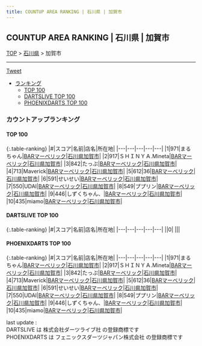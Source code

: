 ```yaml
---
title: COUNTUP AREA RANKING | 石川県 | 加賀市
---
```

## COUNTUP AREA RANKING | 石川県 | 加賀市

[TOP](/darts/rank/) > [石川県](/darts/rank/石川県/) > 加賀市

___

<a href="https://twitter.com/share?ref_src=twsrc%5Etfw" data-text="COUNTUP AREA RANKING | 石川県加賀市" class="twitter-share-button" data-hashtags="DARTSLIVE,PHOENIXDARTS,darts,ダーツ" data-show-count="false">Tweet</a>

* [ランキング](#カウントアップランキング)
    * [TOP 100](#top-100)
    * [DARTSLIVE TOP 100](#dartslive-top-100)
    * [PHOENIXDARTS TOP 100](#phoenixdarts-top-100)

### カウントアップランキング

#### TOP 100



{:.table-ranking}
|#|スコア|名前|店名|所在地|
|---|---|---|---|---|
|1|971|<span class="rank-name-pd">まるちゃん</span>|<a href="https://vs.phoenixdarts.com/jp/shop/shopDetailInfo/s_88957?s_seq=88957">BARマーベリック</a>|<a href="/darts/rank/石川県/加賀市">石川県加賀市</a>|
|2|917|<span class="rank-name-pd">ＳＨＩＮＹＡ.Mineta</span>|<a href="https://vs.phoenixdarts.com/jp/shop/shopDetailInfo/s_88957?s_seq=88957">BARマーベリック</a>|<a href="/darts/rank/石川県/加賀市">石川県加賀市</a>|
|3|842|<span class="rank-name-pd">たっぷ</span>|<a href="https://vs.phoenixdarts.com/jp/shop/shopDetailInfo/s_88957?s_seq=88957">BARマーベリック</a>|<a href="/darts/rank/石川県/加賀市">石川県加賀市</a>|
|4|713|<span class="rank-name-pd">Maverick</span>|<a href="https://vs.phoenixdarts.com/jp/shop/shopDetailInfo/s_88957?s_seq=88957">BARマーベリック</a>|<a href="/darts/rank/石川県/加賀市">石川県加賀市</a>|
|5|612|<span class="rank-name-pd">36</span>|<a href="https://vs.phoenixdarts.com/jp/shop/shopDetailInfo/s_88957?s_seq=88957">BARマーベリック</a>|<a href="/darts/rank/石川県/加賀市">石川県加賀市</a>|
|6|591|<span class="rank-name-pd">せいせい</span>|<a href="https://vs.phoenixdarts.com/jp/shop/shopDetailInfo/s_88957?s_seq=88957">BARマーベリック</a>|<a href="/darts/rank/石川県/加賀市">石川県加賀市</a>|
|7|550|<span class="rank-name-pd">UDAI</span>|<a href="https://vs.phoenixdarts.com/jp/shop/shopDetailInfo/s_88957?s_seq=88957">BARマーベリック</a>|<a href="/darts/rank/石川県/加賀市">石川県加賀市</a>|
|8|549|<span class="rank-name-pd">ププリン</span>|<a href="https://vs.phoenixdarts.com/jp/shop/shopDetailInfo/s_88957?s_seq=88957">BARマーベリック</a>|<a href="/darts/rank/石川県/加賀市">石川県加賀市</a>|
|9|446|<span class="rank-name-pd">しずくちゃん、</span>|<a href="https://vs.phoenixdarts.com/jp/shop/shopDetailInfo/s_88957?s_seq=88957">BARマーベリック</a>|<a href="/darts/rank/石川県/加賀市">石川県加賀市</a>|
|10|435|<span class="rank-name-pd">miamo</span>|<a href="https://vs.phoenixdarts.com/jp/shop/shopDetailInfo/s_88957?s_seq=88957">BARマーベリック</a>|<a href="/darts/rank/石川県/加賀市">石川県加賀市</a>|


#### DARTSLIVE TOP 100



{:.table-ranking}
|#|スコア|名前|店名|所在地|
|---|---|---|---|---|
||0|<span class="rank-name-dl"> </span>|<a href=""></a>|<a href="/darts/rank//"></a>|


#### PHOENIXDARTS TOP 100



{:.table-ranking}
|#|スコア|名前|店名|所在地|
|---|---|---|---|---|
|1|971|<span class="rank-name-pd">まるちゃん</span>|<a href="https://vs.phoenixdarts.com/jp/shop/shopDetailInfo/s_88957?s_seq=88957">BARマーベリック</a>|<a href="/darts/rank/石川県/加賀市">石川県加賀市</a>|
|2|917|<span class="rank-name-pd">ＳＨＩＮＹＡ.Mineta</span>|<a href="https://vs.phoenixdarts.com/jp/shop/shopDetailInfo/s_88957?s_seq=88957">BARマーベリック</a>|<a href="/darts/rank/石川県/加賀市">石川県加賀市</a>|
|3|842|<span class="rank-name-pd">たっぷ</span>|<a href="https://vs.phoenixdarts.com/jp/shop/shopDetailInfo/s_88957?s_seq=88957">BARマーベリック</a>|<a href="/darts/rank/石川県/加賀市">石川県加賀市</a>|
|4|713|<span class="rank-name-pd">Maverick</span>|<a href="https://vs.phoenixdarts.com/jp/shop/shopDetailInfo/s_88957?s_seq=88957">BARマーベリック</a>|<a href="/darts/rank/石川県/加賀市">石川県加賀市</a>|
|5|612|<span class="rank-name-pd">36</span>|<a href="https://vs.phoenixdarts.com/jp/shop/shopDetailInfo/s_88957?s_seq=88957">BARマーベリック</a>|<a href="/darts/rank/石川県/加賀市">石川県加賀市</a>|
|6|591|<span class="rank-name-pd">せいせい</span>|<a href="https://vs.phoenixdarts.com/jp/shop/shopDetailInfo/s_88957?s_seq=88957">BARマーベリック</a>|<a href="/darts/rank/石川県/加賀市">石川県加賀市</a>|
|7|550|<span class="rank-name-pd">UDAI</span>|<a href="https://vs.phoenixdarts.com/jp/shop/shopDetailInfo/s_88957?s_seq=88957">BARマーベリック</a>|<a href="/darts/rank/石川県/加賀市">石川県加賀市</a>|
|8|549|<span class="rank-name-pd">ププリン</span>|<a href="https://vs.phoenixdarts.com/jp/shop/shopDetailInfo/s_88957?s_seq=88957">BARマーベリック</a>|<a href="/darts/rank/石川県/加賀市">石川県加賀市</a>|
|9|446|<span class="rank-name-pd">しずくちゃん、</span>|<a href="https://vs.phoenixdarts.com/jp/shop/shopDetailInfo/s_88957?s_seq=88957">BARマーベリック</a>|<a href="/darts/rank/石川県/加賀市">石川県加賀市</a>|
|10|435|<span class="rank-name-pd">miamo</span>|<a href="https://vs.phoenixdarts.com/jp/shop/shopDetailInfo/s_88957?s_seq=88957">BARマーベリック</a>|<a href="/darts/rank/石川県/加賀市">石川県加賀市</a>|


<div class="footer border-top border-gray-light mt-5 pt-3 text-right text-gray">
    last update : <span style="font-weight: italic" id="foot_last_modified"></span><br />
    DARTSLIVE は 株式会社ダーツライブ社 の登録商標です<br />
    PHOENIXDARTS は フェニックスダーツジャパン株式会社 の登録商標です<br />
</div>

<script src="https://cdnjs.cloudflare.com/ajax/libs/jquery.tablesorter/2.31.3/js/jquery.tablesorter.min.js" integrity="sha512-qzgd5cYSZcosqpzpn7zF2ZId8f/8CHmFKZ8j7mU4OUXTNRd5g+ZHBPsgKEwoqxCtdQvExE5LprwwPAgoicguNg==" crossorigin="anonymous" referrerpolicy="no-referrer"></script>
<link rel="stylesheet" href="https://cdnjs.cloudflare.com/ajax/libs/jquery.tablesorter/2.31.3/css/theme.default.min.css" integrity="sha512-wghhOJkjQX0Lh3NSWvNKeZ0ZpNn+SPVXX1Qyc9OCaogADktxrBiBdKGDoqVUOyhStvMBmJQ8ZdMHiR3wuEq8+w==" crossorigin="anonymous" referrerpolicy="no-referrer" />
<script>
$(function() {
    $(".table-ranking").tablesorter({sortList:[[0, 0]]});
    $("#foot_last_modified").text(formatDate(new Date(document.lastModified), 'yyyy-MM-dd HH:mm:ss'));
});
</script>

<script async src="https://platform.twitter.com/widgets.js" charset="utf-8"></script>